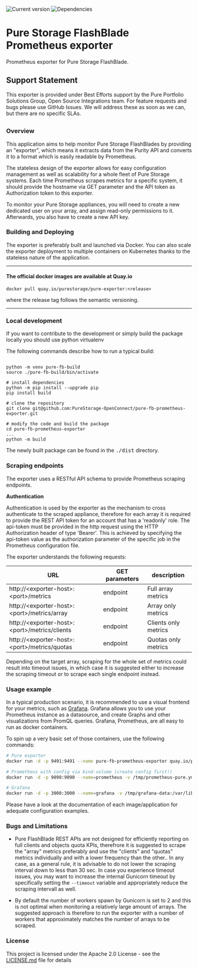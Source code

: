 ![Current version](https://img.shields.io/github/v/tag/PureStorage-OpenConnect/pure-fb-prometheus-exporter?label=current%20version) ![Dependencies](https://img.shields.io/badge/dependecies-python3--prometheus--client%20-orange)
# Pure Storage FlashBlade Prometheus exporter
Prometheus exporter for Pure Storage FlashBlade.

## Support Statement
This exporter is provided under Best Efforts support by the Pure Portfolio Solutions Group, Open Source Integrations team.
For feature requests and bugs please use GitHub Issues.
We will address these as soon as we can, but there are no specific SLAs.
##

### Overview

This application aims to help monitor Pure Storage FlashBlades by providing an "exporter", which means it extracts data from the Purity API and converts it to a format which is easily readable by Prometheus.

The stateless design of the exporter allows for easy configuration management as well as scalability for a whole fleet of Pure Storage systems. Each time Prometheus scrapes metrics for a specific system, it should provide the hostname via GET parameter and the API token as Authorization token to this exporter.

To monitor your Pure Storage appliances, you will need to create a new dedicated user on your array, and assign read-only permissions to it. Afterwards, you also have to create a new API key.


### Building and Deploying

The exporter is preferably built and launched via Docker. You can also scale the exporter deployment to multiple containers on Kubernetes thanks to the stateless nature of the application.

---

#### The official docker images are available at Quay.io

```shell
docker pull quay.io/purestorage/pure-exporter:<release>
```

where the release tag follows the semantic versioning.

---

### Local development
If you want to contribute to the development or simply build the package locally you should use python virtualenv

The following commands describe how to run a typical build:
```shell

python -m venv pure-fb-build
source ./pure-fb-build/bin/activate

# install dependencies
python -m pip install --upgrade pip
pip install build

# clone the repository
git clone git@github.com:PureStorage-OpenConnect/pure-fb-prometheus-exporter.git

# modify the code and build the package
cd pure-fb-prometheus-exporter
...
python -m build

```

The newly built package can be found in the <kbd>./dist</kbd> directory.

### Scraping endpoints

The exporter uses a RESTful API schema to provide Prometheus scraping endpoints.

**Authentication**

Authentication is used by the exporter as the mechanism to cross authenticate to the scraped appliance, therefore for each array it is required to provide the REST API token for an account that has a 'readonly' role. The api-token must be provided in the http request using the HTTP Authorization header of type 'Bearer'. This is achieved by specifying the api-token value as the authorization parameter of the specific job in the Prometheus configuration file.

The exporter understands the following requests:


URL | GET parameters | description
---|---|---
http://\<exporter-host\>:\<port\>/metrics | endpoint | Full array metrics
http://\<exporter-host\>:\<port\>/metrics/array | endpoint | Array only metrics
http://\<exporter-host\>:\<port\>/metrics/clients | endpoint | Clients only metrics
http://\<exporter-host\>:\<port\>/metrics/quotas | endpoint | Quotas only metrics


Depending on the target array, scraping for the whole set of metrics could result into timeout issues, in which case it is suggested either to increase the scraping timeout or to scrape each single endpoint instead.

### Usage example

In a typical production scenario, it is recommended to use a visual frontend for your metrics, such as [Grafana](https://github.com/grafana/grafana). Grafana allows you to use your Prometheus instance as a datasource, and create Graphs and other visualizations from PromQL queries. Grafana, Prometheus, are all easy to run as docker containers.

To spin up a very basic set of those containers, use the following commands:
```bash
# Pure exporter
docker run -d -p 9491:9491 --name pure-fb-prometheus-exporter quay.io/purestorage/pure-fb-prometheus-exporter:<version>

# Prometheus with config via bind-volume (create config first!)
docker run -d -p 9090:9090 --name=prometheus -v /tmp/prometheus-pure.yml:/etc/prometheus/prometheus.yml -v /tmp/prometheus-data:/prometheus prom/prometheus:latest

# Grafana
docker run -d -p 3000:3000 --name=grafana -v /tmp/grafana-data:/var/lib/grafana grafana/grafana
```
Please have a look at the documentation of each image/application for adequate configuration examples.


### Bugs and Limitations

* Pure FlashBlade REST APIs are not designed for efficiently reporting on full clients and objects quota KPIs, therefrore it is suggested to scrape the "array" metrics preferably and use the "clients" and "quotas" metrics individually and with a lower frequency than the other.. In any case, as a general rule, it is advisable to do not lower the scraping interval down to less than 30 sec. In case you experience timeout issues, you may want to increase the internal Gunicorn timeout by specifically setting the `--timeout` variable and appropriately reduce the scraping intervall as well.

* By default the number of workers spawn by Gunicorn is set to 2 and this is not optimal when monitoring a relatively large amount of arrays. The suggested approach is therefore to run the exporter with a number of workers that approximately matches the number of arrays to be scraped.


### License

This project is licensed under the Apache 2.0 License - see the [LICENSE.md](LICENSE.md) file for details
